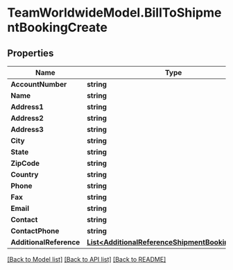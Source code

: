 # TeamWorldwideModel.BillToShipmentBookingCreate
## Properties

Name | Type | Description | Notes
------------ | ------------- | ------------- | -------------
**AccountNumber** | **string** |  | [optional] 
**Name** | **string** |  | [optional] 
**Address1** | **string** |  | 
**Address2** | **string** |  | [optional] 
**Address3** | **string** |  | [optional] 
**City** | **string** |  | 
**State** | **string** |  | [optional] 
**ZipCode** | **string** |  | 
**Country** | **string** |  | 
**Phone** | **string** |  | [optional] 
**Fax** | **string** |  | [optional] 
**Email** | **string** |  | [optional] 
**Contact** | **string** |  | [optional] 
**ContactPhone** | **string** |  | [optional] 
**AdditionalReference** | [**List&lt;AdditionalReferenceShipmentBookingCreate&gt;**](AdditionalReferenceShipmentBookingCreate.md) |  | [optional] 

[[Back to Model list]](../README.md#documentation-for-models) [[Back to API list]](../README.md#documentation-for-api-endpoints) [[Back to README]](../README.md)

